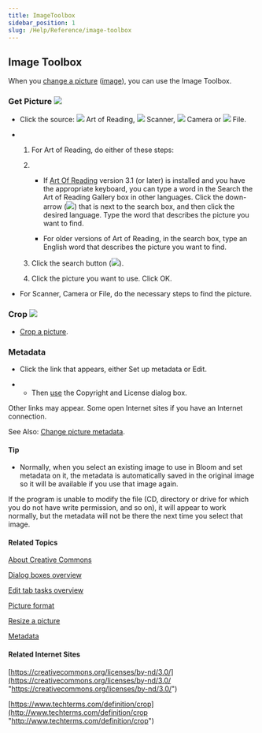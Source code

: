 ```yaml
---
title: ImageToolbox
sidebar_position: 1
slug: /Help/Reference/image-toolbox
---
```


## Image Toolbox

When you [change a picture](../../Tasks/Edit_tasks/Change_picture.md) ([image](../../Concepts/Picture.md)), you can use the Image Toolbox.

### Get Picture ![](/ref-docs-assets/images/Tasks/getpicture.png)

-   Click the source: ![](/ref-docs-assets/images/Tasks/artofreading.png) Art of Reading, ![](/ref-docs-assets/images/Tasks/scanner.png) Scanner, ![](/ref-docs-assets/images/Tasks/camera.png) Camera or ![](/ref-docs-assets/images/Tasks/File.png) File.
    
-   1.  For Art of Reading, do either of these steps:
        
    
    1.  -   If [Art Of Reading](https://bloomlibrary.org/artofreading "https://bloomlibrary.org/artofreading") version 3.1 (or later) is installed and you have the appropriate keyboard, you can type a word in the Search the Art of Reading Gallery box in other languages. Click the down-arrow (![](/ref-docs-assets/images/User_Interface/Dialog_boxes/DownArrow.png)) that is next to the search box, and then click the desired language. Type the word that describes the picture you want to find.
            
        -   For older versions of Art of Reading, in the search box, type an English word that describes the picture you want to find.
            
    
    2.  Click the search button (![](/ref-docs-assets/images/User_Interface/Dialog_boxes/SearchButton.png)).
        
    3.  Click the picture you want to use. Click OK.
        
-   For Scanner, Camera or File, do the necessary steps to find the picture.
    

### Crop ![](/ref-docs-assets/images/User_Interface/Dialog_boxes/Crop.png)

-   [Crop a picture](../../Tasks/Edit_tasks/Crop_a_picture.md).
    

### Metadata

-   Click the link that appears, either Set up metadata or Edit.
    
-   -   Then [use](Copyright_License_dialog_box_Images.md) the Copyright and License dialog box.
        

Other links may appear. Some open Internet sites if you have an Internet connection.

See Also: [Change picture metadata](../../Tasks/Edit_tasks/Change_picture_metadata.md).

#### Tip

-   Normally, when you select an existing image to use in Bloom and set metadata on it, the metadata is automatically saved in the original image so it will be available if you use that image again.
    

If the program is unable to modify the file (CD, directory or drive for which you do not have write permission, and so on), it will appear to work normally, but the metadata will not be there the next time you select that image.

#### Related Topics

[About Creative Commons](../../Concepts/About_Creative_Commons.md)

[Dialog boxes overview](Dialog_boxes_overview.md)

[Edit tab tasks overview](../../Tasks/Edit_tasks/Edit_tasks_overview.md)

[Picture format](../../Concepts/Picture_format.md)

[Resize a picture](../../Tasks/Edit_tasks/Resize_a_picture.md)

[Metadata](../../Concepts/Metadata_in_Bloom.md)

#### Related Internet Sites

[https://creativecommons.org/licenses/by-nd/3.0/](https://creativecommons.org/licenses/by-nd/3.0/ "https://creativecommons.org/licenses/by-nd/3.0/")

[https://www.techterms.com/definition/crop](http://www.techterms.com/definition/crop "http://www.techterms.com/definition/crop")